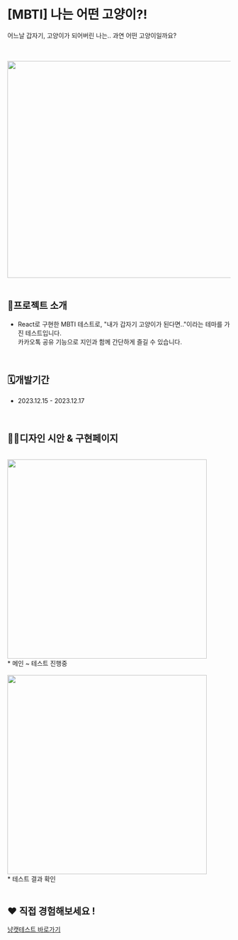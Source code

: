 # [MBTI] 나는 어떤 고양이?! 

어느날 갑자기, 고양이가 되어버린 나는.. 과연 어떤 고양이일까요?


</br></br>
<img src="https://github.com/yurimeeee/nyangcat-test/assets/137126594/e30ea503-ea2c-4976-a573-6333a161ebfb"  width="800" height="490" margin="0 auto"/>
</br>
</br>

## 👀프로젝트 소개
* React로 구현한 MBTI 테스트로, "내가 갑자기 고양이가 된다면.."이라는 테마를 가진 테스트입니다.</br>
카카오톡 공유 기능으로 지인과 함께 간단하게 즐길 수 있습니다.

</br>

## 🗓️개발기간
* 2023.12.15 - 2023.12.17
</br>


## 🎨디자인 시안 & 구현페이지
</br>
<img src="https://github.com/yurimeeee/nyangcat-test/assets/137126594/d1b0dd20-3fe2-4e5c-8a38-9c6738a7655e"  width="450" margin="0 auto"/></br>
* 메인 ~ 테스트 진행중</br></br>
<img src="https://github.com/yurimeeee/nyangcat-test/assets/137126594/ec207c77-5c86-4c80-960d-f5cab61d6fee"  width="450" margin="0 auto"/></br>
* 테스트 결과 확인</br></br>


## ❤️ 직접 경험해보세요 !
<a href="https://yurimeeee.github.io/nyangcat-test/" target="_blank">냥캣테스트 바로가기</a>
